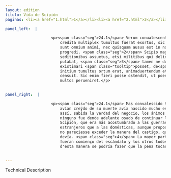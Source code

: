 ```yaml
---
layout: edition
titulo: Vida de Scipión
paginas: <li><a href="1.html">1</a></li><li><a href="2.html">2</a></li><li><a href="3.html">3</a></li><li><a href="4.html">4</a></li><li><a href="5.html">5</a></li><li><a href="6.html">6</a></li><li><a href="7.html">7</a></li><li><a href="8.html">8</a></li><li><a href="9.html">9</a></li><li><a href="10.html">10</a></li><li><a href="11.html">11</a></li><li><a href="12.html">12</a></li><li><a href="13.html">13</a></li><li><a href="14.html">14</a></li><li><a href="15.html">15</a></li><li><a href="16.html">16</a></li><li><a href="17.html">17</a></li><li><a href="18.html">18</a></li><li><a href="19.html">19</a></li><li><a href="20.html">20</a></li><li><a href="21.html">21</a></li><li><a href="22.html">22</a></li><li><a href="23.html">23</a></li><li><a href="24.html">24</a></li><li><a href="25.html">25</a></li><li><a href="26.html">26</a></li><li><a href="27.html">27</a></li><li><a href="28.html">28</a></li><li><a href="29.html">29</a></li><li><a href="30.html">30</a></li><li><a href="31.html">31</a></li><li><a href="32.html">32</a></li><li><a href="33.html">33</a></li><li><a href="34.html">34</a></li><li><a href="35.html">35</a></li><li><a href="36.html">36</a></li><li><a href="37.html">37</a></li><li><a href="38.html">38</a></li><li><a href="39.html">39</a></li><li><a href="40.html">40</a></li><li><a href="41.html">41</a></li><li><a href="42.html">42</a></li><li><a href="43.html">43</a></li><li><a href="44.html">44</a></li><li><a href="45.html">45</a></li><li><a href="46.html">46</a></li><li><a href="47.html">47</a></li><li><a href="48.html">48</a></li><li><a href="49.html">49</a></li><li><a href="50.html">50</a></li><li><a href="51.html">51</a></li><li><a href="52.html">52</a></li><li><a href="53.html">53</a></li><li><a href="54.html">54</a></li><li><a href="55.html">55</a></li><li><a href="56.html">56</a></li><li><a href="57.html">57</a></li><li><a href="58.html">58</a></li><li><a href="59.html">59</a></li><li><a href="60.html">60</a></li><li><a href="61.html">61</a></li><li><a href="62.html">62</a></li><li><a href="63.html">63</a></li><li><a href="64.html">64</a></li><li><a href="65.html">65</a></li><li><a href="66.html">66</a></li><li><a href="67.html">67</a></li><li><a href="68.html">68</a></li><li><a href="69.html">69</a></li><li><a href="70.html">70</a></li><li><a href="71.html">71</a></li><li><a href="72.html">72</a></li><li><a href="73.html">73</a></li><li><a href="74.html">74</a></li>

panel_left:  |

                    <p><span class="seg">24.1</span> Verum conualescente Scipione, ut ex fama eius mortis falso
                        credita multiplex tumultus fuerat exortus, sic comperta ueritate rei territi
                        sunt omnium animi, nec quisquam ausus est in nouandis rebus ulterius
                        progredi. <span class="seg">2</span> Scipio magis externis bellis quam domesticis
                        seditionibus assuetus, etsi militibus qui deliquerant grauiter succensendum
                        putabat, <span class="seg">3</span> tamen ne dum irae indulget excesisse in puniendo modum
                        existimari <span class="tooltip">posset, de<span class="tooltiptext">posset: sed de <span class="siglas">F</span> </span></span> hac re ad consilium refert. <span class="seg">4</span> Maior pars in eos a quibus
                        initium tumultus ortum erat, animaduertendum et reliquis ignoscendum
                        censuit. Sic enim fieri posse ostendit, ut poena ad paucos, exemplum ad
                        multos perueniret.</p>
                

panel_right:  |

                    <p><span class="seg">24.1</span> Mas convalescido Scipión, assí como de la fama falsa que
                        avían creýdo de su muerte avía nascido mucho escándalo y levantamientos,
                        assí, sabida la verdad del negocio, los ánimos de todos se aterrecieron y
                        ninguno fue dende adelante osado de continuar las novedades. <span class="seg">2</span> Y
                        Scipión, que era más acostumbrado a las guerras de los contrarios
                        estranjeros que a las domésticas, aunque proposiera <span class="tooltip">gravemente<span class="tooltiptext">gravamente  </span></span> punir a <span class="tooltip">los<span class="tooltiptext">lo  </span></span> que avían errado, <span class="seg">3</span> pero, porque si diesse logar a la yra,
                        no pareciesse exceder la manera del castigo, quiso sobre ello aver <a href="../public/images/1491/185r.jpg" target="new"><img class="facs" src="../public/images/1491/1491.jpg"/></a>[185r,b] consejo con quien
                        devía. <span class="seg">4</span> La mayor parte fue de acuerdo que se castigassen los que
                        fueran comienço del escándalo y los otros todos perdonados, y mostró que
                        d'esta manera se podría fazer que la pena tocasse a pocos y el exemplo a <span class="tooltip">muchos<span class="tooltiptext">muchas  </span></span>. </p>
                

---
```


Technical Description 